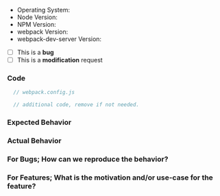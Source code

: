 <!--
  Please note that this template is not optional.
  Please fill out _ALL_ fields, or your issue may be closed as "invalid."
  Please do not delete this template.
  Please ask questions on StackOverflow or Gitter (https://gitter.im/webpack/webpack).
  General questions, how-to questions, and support requests will be closed.
-->

* Operating System:
* Node Version:
* NPM Version:
* webpack Version:
* webpack-dev-server Version:

<!--
  Please place an x, no spaces, in all [ ] that apply
  Please note that we are NOT accepting FEATURE requests at this time.
-->

- [ ] This is a **bug**
- [ ] This is a **modification** request

### Code

<!--
  If you have a large amount of code to share which demonstrates the problem
  you're experiencing, or your webpack config is very large, please provide a link
  to your repository rather than pasting code. We'd also encourage you to use a
  Github Gist link instead of pasting code. Otherwise, please paste relevant
  short snippets below.

  For bugs, please do consider providing a link to a stripped-down, bare-bones
  repo that can reproduce the problem you're experiencing. Many times, bugs
  aren't actual bugs, but rather specific issues with loaders, plugins, or
  an environment/OS. Problems with complicated or large applications will almost
  always require this to be triaged.
-->

```js
  // webpack.config.js
```

```js
  // additional code, remove if not needed.
```

### Expected Behavior

### Actual Behavior

### For Bugs; How can we reproduce the behavior?

### For Features; What is the motivation and/or use-case for the feature?
